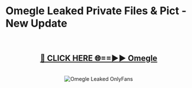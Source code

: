 # Omegle Leaked Private Files & Pict - New Update
<br>
<div align="center">
<h2><a href="https://mediafilles.blogspot.com/?title=Omegle" rel="nofollow">🔴 CLICK HERE 🌐==►► Omegle</a></h2>
<br>
<a href="https://mediafilles.blogspot.com/?title=Omegle" rel="nofollow" data-target="animated-image.originalLink"><img src="https://i.ibb.co.com/WyWwxjT/player-gif2.gif" alt="Omegle Leaked OnlyFans" style="max-width: 100%; display: inline-block;" data-target="animated-image.originalImage"></a>
</div>
<br>
